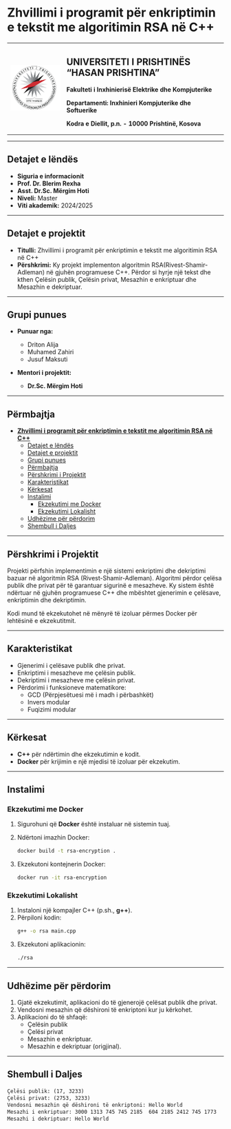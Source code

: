 # **Zhvillimi i programit për enkriptimin e tekstit me algoritimin RSA në C++**


<table>
  <tr>
   <td>
     <img src="assets/uni-logo.png" alt="University Logo" width="200" >
    </td>
    <td>
      <h2>UNIVERSITETI I PRISHTINËS “HASAN PRISHTINA”</h2>
      <p><strong>Fakulteti i Inxhinierisë Elektrike dhe Kompjuterike</p>
      <p><strong>Departamenti: </strong> Inxhinieri Kompjuterike dhe Softuerike</p>
      <p><strong>Kodra e Diellit, p.n. - 10000 Prishtinë, Kosova</string>
    </td>
   
  </tr>
</table>
  

---

## Detajet e lëndës
- **Siguria e informacionit**
- **Prof. Dr. Blerim Rexha**
- **Asst. Dr.Sc. Mërgim Hoti**
- **Niveli:** Master
- **Viti akademik:** 2024/2025

---

## Detajet e projektit
- **Titulli:** Zhvillimi i programit për enkriptimin e tekstit me algoritimin RSA në C++
- **Përshkrimi:** Ky projekt implementon algoritmin RSA(Rivest-Shamir-Adleman) në gjuhën programuese C++. Përdor si hyrje një tekst dhe kthen Çelësin publik, Çelësin privat, Mesazhin e enkriptuar dhe Mesazhin e dekriptuar.

---

## Grupi punues
- **Punuar nga:**  
  - Driton Alija
  - Muhamed Zahiri 
  - Jusuf Maksuti

- **Mentori i projektit:**  
  - **Dr.Sc. Mërgim Hoti**

---

## Përmbajtja

- [**Zhvillimi i programit për enkriptimin e tekstit me algoritimin RSA në C++**](#zhvillimi-i-programit-për-enkriptimin-e-tekstit-me-algoritimin-rsa-në-c)
  - [Detajet e lëndës](#detajet-e-lëndës)
  - [Detajet e projektit](#detajet-e-projektit)
  - [Grupi punues](#grupi-punues)
  - [Përmbajtja](#përmbajtja)
  - [Përshkrimi i Projektit](#përshkrimi-i-projektit)
  - [Karakteristikat](#karakteristikat)
  - [Kërkesat](#kërkesat)
  - [Instalimi](#instalimi)
    - [Ekzekutimi me Docker](#ekzekutimi-me-docker)
    - [Ekzekutimi Lokalisht](#ekzekutimi-lokalisht)
  - [Udhëzime për përdorim](#udhëzime-për-përdorim)
  - [Shembull i Daljes](#shembull-i-daljes)

---

## Përshkrimi i Projektit
Projekti përfshin implementimin e një sistemi enkriptimi dhe dekriptimi bazuar në algoritmin RSA (Rivest-Shamir-Adleman). Algoritmi përdor çelësa publik dhe privat për të garantuar sigurinë e mesazheve. Ky sistem është ndërtuar në gjuhën programuese C++ dhe mbështet gjenerimin e çelësave, enkriptimin dhe dekriptimin.  

Kodi mund të ekzekutohet në mënyrë të izoluar përmes Docker për lehtësinë e ekzekutitmit.  


---

## Karakteristikat
- Gjenerimi i çelësave publik dhe privat.  
- Enkriptimi i mesazheve me çelësin publik.  
- Dekriptimi i mesazheve me çelësin privat.  
- Përdorimi i funksioneve matematikore:  
  - GCD (Përpjesëtuesi më i madh i përbashkët)  
  - Invers modular  
  - Fuqizimi modular  

---

## Kërkesat
- **C++** për ndërtimin dhe ekzekutimin e kodit.  
- **Docker** për krijimin e një mjedisi të izoluar për ekzekutim.  

---

## Instalimi

### Ekzekutimi me Docker

1. Sigurohuni që **Docker** është instaluar në sistemin tuaj.

2. Ndërtoni imazhin Docker:
    ```bash
    docker build -t rsa-encryption .
    ```

3. Ekzekutoni kontejnerin Docker:
    ```bash
    docker run -it rsa-encryption
    ```

### Ekzekutimi Lokalisht

1. Instaloni një kompajler C++ (p.sh., **g++**).
2. Përpiloni kodin:
    ```bash
    g++ -o rsa main.cpp
    ```
3. Ekzekutoni aplikacionin:
    ```bash
    ./rsa
    ```

---

## Udhëzime për përdorim

1. Gjatë ekzekutimit, aplikacioni do të gjenerojë çelësat publik dhe privat.
2. Vendosni mesazhin që dëshironi të enkriptoni kur ju kërkohet.
3. Aplikacioni do të shfaqë:
   - Çelësin publik
   - Çelësi privat
   - Mesazhin e enkriptuar.
   - Mesazhin e dekriptuar (origjinal).

---

## Shembull i Daljes

```plaintext
Çelësi publik: (17, 3233)
Çelësi privat: (2753, 3233)
Vendosni mesazhin që dëshironi të enkriptoni: Hello World
Mesazhi i enkriptuar: 3000 1313 745 745 2185  604 2185 2412 745 1773 
Mesazhi i dekriptuar: Hello World

